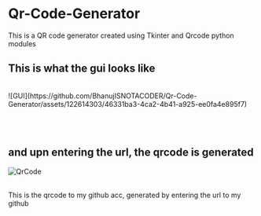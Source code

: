 # Qr-Code-Generator
This is a QR code generator created using Tkinter and Qrcode python modules

## This is what the gui looks like 
<br>
![GUI](https://github.com/BhanujISNOTACODER/Qr-Code-Generator/assets/122614303/46331ba3-4ca2-4b41-a925-ee0fa4e895f7)

<br><br>

## and upn entering the url, the qrcode is generated
![QrCode](https://github.com/BhanujISNOTACODER/Qr-Code-Generator/assets/122614303/f0536ed0-da83-4084-aeef-6a14604a5e84)
<br><br>

This is the qrcode to my github acc, generated by entering the url to my github
